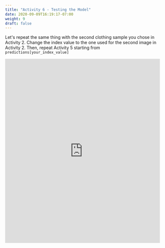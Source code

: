 ```yaml
---
title: "Activity 6 - Testing the Model"
date: 2020-09-09T16:19:17-07:00
weight: 9
draft: false
---
```


Let's repeat the same thing with the second clothing sample you chose in Activity 2. Change the index value to the one used for the second image in Activity 2. Then, repeat Activity 5 starting from `predictions[your_index_value]`

<iframe width="100%" height="600px" src="https://www.youtube.com/embed/ElewU8oG-nA" frameborder="0" allow="accelerometer; autoplay; encrypted-media; gyroscope; picture-in-picture" allowfullscreen></iframe>
